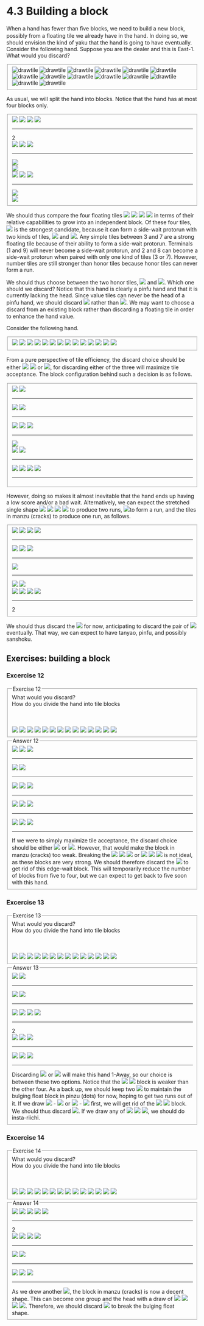 # 4.3 Building a block

When a hand has fewer than ﬁve blocks, we need to build a new block, possibly from a ﬂoating tile we already have in the hand. In doing so, we should envision the kind of yaku that the hand is going to have eventually. Consider the following hand. Suppose you are the dealer and this is East-1. What would you discard?


<fieldset class="no-border">

<img alt="drawtile" src="/assets/image/tiles/6-man.png">
<img alt="drawtile" src="/assets/image/tiles/7-man.png">
<img alt="drawtile" src="/assets/image/tiles/7-man.png">
<img alt="drawtile" src="/assets/image/tiles/8-man.png">
<img alt="drawtile" src="/assets/image/tiles/3-pin.png">
<img alt="drawtile" src="/assets/image/tiles/3-pin.png">
<img alt="drawtile" src="/assets/image/tiles/4-pin.png">
<img alt="drawtile" src="/assets/image/tiles/9-pin.png">
<img alt="drawtile" src="/assets/image/tiles/4-sou.png">
<img alt="drawtile" src="/assets/image/tiles/7-sou.png">
<img alt="drawtile" src="/assets/image/tiles/8-sou.png">
<img alt="drawtile" src="/assets/image/tiles/9-sou.png">
<img alt="drawtile" src="/assets/image/tiles/chun.png">
<img alt="drawtile" src="/assets/image/tiles/pei.png">


</fieldset>

As usual, we will split the hand into blocks. Notice that the hand has at most four blocks only.


<fieldset class="no-border">
<div class="garisbawah">
    <div class="empty-container">
        <img class="drawtile" src="/assets/image/tiles/6-man.png">
        <img class="drawtile" src="/assets/image/tiles/7-man.png">
        <img class="drawtile" src="/assets/image/tiles/7-man.png">
        <img class="drawtile" src="/assets/image/tiles/8-man.png">
    </div>
    <hr class="my-line">
    <div class="decrease-margin-top">2</div>
</div>
<div class="garisbawah">
    <div class="empty-container">
        <img class="drawtile" src="/assets/image/tiles/3-pin.png">
        <img class="drawtile" src="/assets/image/tiles/3-pin.png">
        <img class="drawtile" src="/assets/image/tiles/4-pin.png">
    </div>
    <hr class="my-line">
</div>
<div class="garisbawah">
    <div class="empty-container">
        <img class="drawtile" src="/assets/image/tiles/9-pin.png">
    </div>   
</div>
<div class="garisbawah">
    <div class="empty-container">
        <img class="drawtile" src="/assets/image/tiles/4-sou.png">
    </div>
</div>
<div class="garisbawah">
    <div class="empty-container">
        <img class="drawtile" src="/assets/image/tiles/7-sou.png">
        <img class="drawtile" src="/assets/image/tiles/8-sou.png">
        <img class="drawtile" src="/assets/image/tiles/9-sou.png">
    </div>
    <hr class="my-line">
</div>
<div class="garisbawah">
    <div class="empty-container">
        <img class="drawtile" src="/assets/image/tiles/chun.png">
    </div>
</div>
<div class="garisbawah">
    <div class="empty-container">
        <img class="drawtile" src="/assets/image/tiles/pei.png">
    </div>
</div>
</fieldset>

We should thus compare the four ﬂoating tiles <img class="singletile" src="/assets/image/tiles/9-sou.png"> <img class="singletile" src="/assets/image/tiles/4-sou.png"> <img class="singletile" src="/assets/image/tiles/chun.png"> <img class="singletile" src="/assets/image/tiles/pei.png"> in terms of their relative capabilities to grow into an independent block. Of these four tiles, <img class="singletile" src="/assets/image/tiles/4-sou.png"> is the strongest candidate, because it can form a side-wait protorun with two kinds of tiles, <img class="singletile" src="/assets/image/tiles/3-sou.png"> and <img class="singletile" src="/assets/image/tiles/5-sou.png">. Any simple tiles between 3 and 7 are a strong ﬂoating tile because of their ability to form a side-wait protorun. Terminals (1 and 9) will never become a side-wait protorun, and 2 and 8 can become a side-wait protorun when paired with only one kind of tiles (3 or 7). However, number tiles are still stronger than honor tiles because honor tiles can never form a run.

We should thus choose between the two honor tiles, <img class="singletile" src="/assets/image/tiles/chun.png"> and <img class="singletile" src="/assets/image/tiles/pei.png">. Which one should we discard? Notice that this hand is clearly a pinfu hand and that it is currently lacking the head. Since value tiles can never be the head of a pinfu hand, we should discard <img class="singletile" src="/assets/image/tiles/chun.png"> rather than <img class="singletile" src="/assets/image/tiles/pei.png">. We may want to choose a discard from an existing block rather than discarding a ﬂoating tile in order to enhance the hand value.

Consider the following hand.



<fieldset class="no-border">

<img class="drawtile" src="/assets/image/tiles/5-man.png">
<img class="drawtile" src="/assets/image/tiles/6-man.png">
<img class="drawtile" src="/assets/image/tiles/6-man.png">
<img class="drawtile" src="/assets/image/tiles/8-man.png">
<img class="drawtile" src="/assets/image/tiles/1-pin.png">
<img class="drawtile" src="/assets/image/tiles/2-pin.png">
<img class="drawtile" src="/assets/image/tiles/2-pin.png">
<img class="drawtile" src="/assets/image/tiles/6-pin.png">
<img class="drawtile" src="/assets/image/tiles/1-sou.png">
<img class="drawtile" src="/assets/image/tiles/1-sou.png">
<img class="drawtile" src="/assets/image/tiles/4-sou.png">
<img class="drawtile" src="/assets/image/tiles/5-sou.png">
<img class="drawtile" src="/assets/image/tiles/6-sou.png">
<img class="drawtile" src="/assets/image/tiles/7-sou.png">

</fieldset>


From a pure perspective of tile eﬃciency, the discard choice should be either <img class="singletile" src="/assets/image/tiles/4-sou.png"> <img class="singletile" src="/assets/image/tiles/7-sou.png"> or <img class="singletile" src="/assets/image/tiles/6-pin.png">, for discarding either of the three will maximize tile acceptance. The block conﬁguration behind such a decision is as follows.


<fieldset class="no-border">

<div class="garisbawah">
    <div class="empty-container">
        <img class="drawtile" src="/assets/image/tiles/5-man.png">
        <img class="drawtile" src="/assets/image/tiles/6-man.png">
    </div>
    <hr class="my-line">
</div>

<div class="garisbawah">
    <div class="empty-container">
        <img class="drawtile" src="/assets/image/tiles/6-man.png">
        <img class="drawtile" src="/assets/image/tiles/8-man.png">
    </div>
    <hr class="my-line">
</div>

<div class="garisbawah">
    <div class="empty-container">
        <img class="drawtile" src="/assets/image/tiles/1-pin.png">
        <img class="drawtile" src="/assets/image/tiles/2-pin.png">
        <img class="drawtile" src="/assets/image/tiles/2-pin.png">
    </div> 
    <hr class="my-line">  
</div>
<div class="garisbawah">
    <div class="empty-container">
        <img class="drawtile" src="/assets/image/tiles/6-pin.png">
    </div>
</div>
<div class="garisbawah">
    <div class="empty-container">
        <img class="drawtile" src="/assets/image/tiles/1-sou.png">
        <img class="drawtile" src="/assets/image/tiles/1-sou.png">
    </div>
    <hr class="my-line">
</div>
<div class="garisbawah">
    <div class="empty-container">
        <img class="drawtile" src="/assets/image/tiles/4-sou.png">
        <img class="drawtile" src="/assets/image/tiles/5-sou.png">
        <img class="drawtile" src="/assets/image/tiles/6-sou.png">
        <img class="drawtile" src="/assets/image/tiles/7-sou.png">
    </div>
    <hr class="my-line">
</div>

</fieldset>


However, doing so makes it almost inevitable that the hand ends up having a low score and/or a bad wait. Alternatively, we can expect the stretched single shape <img class="singletile" src="/assets/image/tiles/4-sou.png"> <img class="singletile" src="/assets/image/tiles/5-sou.png"> <img class="singletile" src="/assets/image/tiles/6-sou.png"> <img class="singletile" src="/assets/image/tiles/7-sou.png"> to produce two runs, <img class="singletile" src="/assets/image/tiles/6-pin.png">to form a run, and the tiles in manzu (cracks) to produce one run, as follows.


<fieldset class="no-border">

<div class="garisbawah">
    <div class="empty-container">
        <img class="drawtile" src="/assets/image/tiles/5-man.png">
        <img class="drawtile" src="/assets/image/tiles/6-man.png">
        <img class="drawtile" src="/assets/image/tiles/6-man.png">
        <img class="drawtile" src="/assets/image/tiles/8-man.png">
    </div>
    <hr class="my-line">
</div>

<div class="garisbawah">
    <div class="empty-container">
        <img class="drawtile" src="/assets/image/tiles/1-pin.png">
        <img class="drawtile" src="/assets/image/tiles/2-pin.png">
        <img class="drawtile" src="/assets/image/tiles/2-pin.png">
    </div> 
    <hr class="my-line">  
</div>
<div class="garisbawah">
    <div class="empty-container">
        <img class="drawtile" src="/assets/image/tiles/6-pin.png">
    </div>
    <hr class="my-line">
</div>
<div class="garisbawah">
    <div class="empty-container">
        <img class="drawtile" src="/assets/image/tiles/1-sou.png">
        <img class="drawtile" src="/assets/image/tiles/1-sou.png">
    </div>
</div>
<div class="garisbawah">
    <div class="empty-container">
        <img class="drawtile" src="/assets/image/tiles/4-sou.png">
        <img class="drawtile" src="/assets/image/tiles/5-sou.png">
        <img class="drawtile" src="/assets/image/tiles/6-sou.png">
        <img class="drawtile" src="/assets/image/tiles/7-sou.png">
    </div>
    <hr class="my-line">
    <div class="decrease-margin-top">2</div>
</div>

</fieldset>


We should thus discard the <img class="singletile" src="/assets/image/tiles/1-pin.png"> for now, anticipating to discard the pair of <img class="singletile" src="/assets/image/tiles/1-sou.png"> eventually. That way, we can expect to have tanyao, pinfu, and possibly sanshoku.

## **Exercises: building a block**

### Excercise 12


<fieldset class="excercise">
<legend class="left-align">Exercise 12</legend>

<div class="discard-question">What would you discard?</div>
<div class="discard-question">How do you divide the hand into tile blocks</div>
<br>
<br>
<br>
<img class="drawtile" src="/assets/image/tiles/1-man.png">
<img class="drawtile" src="/assets/image/tiles/3-man.png">
<img class="drawtile" src="/assets/image/tiles/5r-man.png">
<img class="drawtile" src="/assets/image/tiles/8-man.png">
<img class="drawtile" src="/assets/image/tiles/9-man.png">
<img class="drawtile" src="/assets/image/tiles/3-pin.png">
<img class="drawtile" src="/assets/image/tiles/4-pin.png">
<img class="drawtile" src="/assets/image/tiles/4-pin.png">
<img class="drawtile" src="/assets/image/tiles/2-sou.png">
<img class="drawtile" src="/assets/image/tiles/2-sou.png">
<img class="drawtile" src="/assets/image/tiles/3-sou.png">
<img class="drawtile" src="/assets/image/tiles/5-sou.png">
<img class="drawtile" src="/assets/image/tiles/6-sou.png">
<img class="drawtile" src="/assets/image/tiles/7-sou.png">



</fieldset>




<fieldset class="excercise">
<legend class="right-align">Answer 12</legend>


<div class="garisbawah">
    <div class="empty-container">
        <img class="drawtile" src="/assets/image/tiles/1-man.png">
        <img class="drawtile" src="/assets/image/tiles/3-man.png">
        <img class="drawtile" src="/assets/image/tiles/5r-man.png">
    </div>
    <hr class="my-line">
</div>

<div class="garisbawah">
    <div class="empty-container">
        <img class="drawtile" src="/assets/image/tiles/8-man.png">
        <img class="drawtile" src="/assets/image/tiles/9-man.png">
    </div>
    <hr class="my-line">
</div>


<div class="garisbawah">
    <div class="empty-container">
        <img class="drawtile" src="/assets/image/tiles/3-pin.png">
        <img class="drawtile" src="/assets/image/tiles/4-pin.png">
        <img class="drawtile" src="/assets/image/tiles/4-pin.png">
    </div>
    <hr class="my-line">
</div>

<div class="garisbawah">
    <div class="empty-container">
        <img class="drawtile" src="/assets/image/tiles/2-sou.png">
        <img class="drawtile" src="/assets/image/tiles/2-sou.png">
        <img class="drawtile" src="/assets/image/tiles/3-sou.png">
    </div>
    <hr class="my-line">    
</div>

<div class="garisbawah">
    <div class="empty-container">
        <img class="drawtile" src="/assets/image/tiles/5-sou.png">
        <img class="drawtile" src="/assets/image/tiles/6-sou.png">
        <img class="drawtile" src="/assets/image/tiles/7-sou.png">
    </div>
    <hr class="my-line">
</div>


<div class="analysis">
If we were to simply maximize tile acceptance, the discard choice should be either <img class="singletile" src="/assets/image/tiles/1-man.png"> or <img class="singletile" src="/assets/image/tiles/5r-man.png">. However, that would make the block in manzu (cracks) too weak. Breaking the <img class="singletile" src="/assets/image/tiles/3-pin.png"> <img class="singletile" src="/assets/image/tiles/4-pin.png"> <img class="singletile" src="/assets/image/tiles/4-pin.png"> or <img class="singletile" src="/assets/image/tiles/2-sou.png"> <img class="singletile" src="/assets/image/tiles/2-sou.png"> <img class="singletile" src="/assets/image/tiles/3-sou.png"> is not ideal, as these blocks are very strong. We should therefore discard the <img class="singletile" src="/assets/image/tiles/9-man.png"> to get rid of this edge-wait block. This will temporarily reduce the number of blocks from ﬁve to four, but we can expect to get back to ﬁve soon with this hand.
</div>

</fieldset>



### Excercise 13


<fieldset class="excercise">
<legend class="left-align">Exercise 13</legend>

<div class="discard-question">What would you discard?</div>
<div class="discard-question">How do you divide the hand into tile blocks</div>
<br>
<br>
<br>
<img class="drawtile" src="/assets/image/tiles/1-man.png">
<img class="drawtile" src="/assets/image/tiles/3-man.png">
<img class="drawtile" src="/assets/image/tiles/5r-man.png">
<img class="drawtile" src="/assets/image/tiles/5-man.png">
<img class="drawtile" src="/assets/image/tiles/3-pin.png">
<img class="drawtile" src="/assets/image/tiles/4-pin.png">
<img class="drawtile" src="/assets/image/tiles/4-pin.png">
<img class="drawtile" src="/assets/image/tiles/5-pin.png">
<img class="drawtile" src="/assets/image/tiles/2-sou.png">
<img class="drawtile" src="/assets/image/tiles/2-sou.png">
<img class="drawtile" src="/assets/image/tiles/3-sou.png">
<img class="drawtile" src="/assets/image/tiles/5-sou.png">
<img class="drawtile" src="/assets/image/tiles/6-sou.png">
<img class="drawtile" src="/assets/image/tiles/7-sou.png">

</fieldset>




<fieldset class="excercise">
<legend class="right-align">Answer 13</legend>


<div class="garisbawah">
    <div class="empty-container">
        <img class="drawtile" src="/assets/image/tiles/1-man.png">
        <img class="drawtile" src="/assets/image/tiles/3-man.png">
    </div>
    <hr class="my-line">
</div>

<div class="garisbawah">
    <div class="empty-container">
        <img class="drawtile" src="/assets/image/tiles/5r-man.png">
        <img class="drawtile" src="/assets/image/tiles/5-man.png">
    </div>
    <hr class="my-line">
</div>


<div class="garisbawah">
    <div class="empty-container">
        <img class="drawtile" src="/assets/image/tiles/3-pin.png">
        <img class="drawtile" src="/assets/image/tiles/4-pin.png">
        <img class="drawtile" src="/assets/image/tiles/4-pin.png">
        <img class="drawtile" src="/assets/image/tiles/5-pin.png">
    </div>
    <hr class="my-line">
    <div class="decrease-margin-top">2</div>
</div>

<div class="garisbawah">
    <div class="empty-container">
        <img class="drawtile" src="/assets/image/tiles/2-sou.png">
        <img class="drawtile" src="/assets/image/tiles/2-sou.png">
        <img class="drawtile" src="/assets/image/tiles/3-sou.png">
    </div>
    <hr class="my-line">    
</div>

<div class="garisbawah">
    <div class="empty-container">
        <img class="drawtile" src="/assets/image/tiles/5-sou.png">
        <img class="drawtile" src="/assets/image/tiles/6-sou.png">
        <img class="drawtile" src="/assets/image/tiles/7-sou.png">
    </div>
    <hr class="my-line">
</div>


<div class="analysis">
Discarding <img class="singletile" src="/assets/image/tiles/4-pin.png"> or <img class="singletile" src="/assets/image/tiles/2-sou.png"> will make this hand 1-Away, so our choice is between these two options. Notice that the <img class="singletile" src="/assets/image/tiles/1-man.png"> <img class="singletile" src="/assets/image/tiles/3-man.png"> block is weaker than the other four. As a back up, we should keep two <img class="singletile" src="/assets/image/tiles/4-pin.png"> to maintain the bulging ﬂoat block in pinzu (dots) for now, hoping to get two runs out of it. If we draw <img class="singletile" src="/assets/image/tiles/2-pin.png"> - <img class="singletile" src="/assets/image/tiles/5-pin.png"> or <img class="singletile" src="/assets/image/tiles/3-pin.png"> - <img class="singletile" src="/assets/image/tiles/7-pin.png"> ﬁrst, we will get rid of the <img class="singletile" src="/assets/image/tiles/1-man.png"> <img class="singletile" src="/assets/image/tiles/3-man.png">‌ block. We should thus discard <img class="singletile" src="/assets/image/tiles/2-sou.png">. If we draw any of <img class="singletile" src="/assets/image/tiles/1-sou.png"> <img class="singletile" src="/assets/image/tiles/4-sou.png"> <img class="singletile" src="/assets/image/tiles/2-sou.png">, we should do insta-riichi.
</div>

</fieldset>



### Excercise 14


<fieldset class="excercise">
<legend class="left-align">Exercise 14</legend>

<div class="discard-question">What would you discard?</div>
<div class="discard-question">How do you divide the hand into tile blocks</div>
<br>
<br>
<br>
<img class="drawtile" src="/assets/image/tiles/1-man.png">
<img class="drawtile" src="/assets/image/tiles/1-man.png">
<img class="drawtile" src="/assets/image/tiles/3-man.png">
<img class="drawtile" src="/assets/image/tiles/5r-man.png">
<img class="drawtile" src="/assets/image/tiles/5-man.png">
<img class="drawtile" src="/assets/image/tiles/3-pin.png">
<img class="drawtile" src="/assets/image/tiles/4-pin.png">
<img class="drawtile" src="/assets/image/tiles/4-pin.png">
<img class="drawtile" src="/assets/image/tiles/5-pin.png">
<img class="drawtile" src="/assets/image/tiles/2-sou.png">
<img class="drawtile" src="/assets/image/tiles/3-sou.png">
<img class="drawtile" src="/assets/image/tiles/5-sou.png">
<img class="drawtile" src="/assets/image/tiles/6-sou.png">
<img class="drawtile" src="/assets/image/tiles/7-sou.png">


</fieldset>

<fieldset class="excercise">
<legend class="right-align">Answer 14</legend>


<div class="garisbawah">
    <div class="empty-container">
        <img class="drawtile" src="/assets/image/tiles/1-man.png">
        <img class="drawtile" src="/assets/image/tiles/1-man.png">
        <img class="drawtile" src="/assets/image/tiles/3-man.png">
        <img class="drawtile" src="/assets/image/tiles/5r-man.png">
        <img class="drawtile" src="/assets/image/tiles/5-man.png">
    </div>
    <hr class="my-line">
    <div class="decrease-margin-top">2</div>
</div>

<div class="garisbawah">
    <div class="empty-container">
        <img class="drawtile" src="/assets/image/tiles/3-pin.png">
        <img class="drawtile" src="/assets/image/tiles/4-pin.png">
        <img class="drawtile" src="/assets/image/tiles/4-pin.png">
        <img class="drawtile" src="/assets/image/tiles/5-pin.png">
    </div>
    <hr class="my-line">
</div>


<div class="garisbawah">
    <div class="empty-container">
        <img class="drawtile" src="/assets/image/tiles/2-sou.png">
        <img class="drawtile" src="/assets/image/tiles/3-sou.png">
    </div>
    <hr class="my-line">
</div>

<div class="garisbawah">
    <div class="empty-container">
        <img class="drawtile" src="/assets/image/tiles/5-sou.png">
        <img class="drawtile" src="/assets/image/tiles/6-sou.png">
        <img class="drawtile" src="/assets/image/tiles/7-sou.png">
    </div>
    <hr class="my-line">    
</div>


<div class="analysis">As we drew another <img class="singletile" src="/assets/image/tiles/1-man.png">, the block in manzu (cracks) is now a decent shape. This can become one group and the head with a draw of <img class="singletile" src="/assets/image/tiles/1-man.png"> <img class="singletile" src="/assets/image/tiles/2-man.png"> <img class="singletile" src="/assets/image/tiles/4-man.png"> <img class="singletile" src="/assets/image/tiles/5-man.png">. Therefore, we should discard <img class="singletile" src="/assets/image/tiles/4-pin.png"> to break the bulging ﬂoat shape.</div>

</fieldset>
